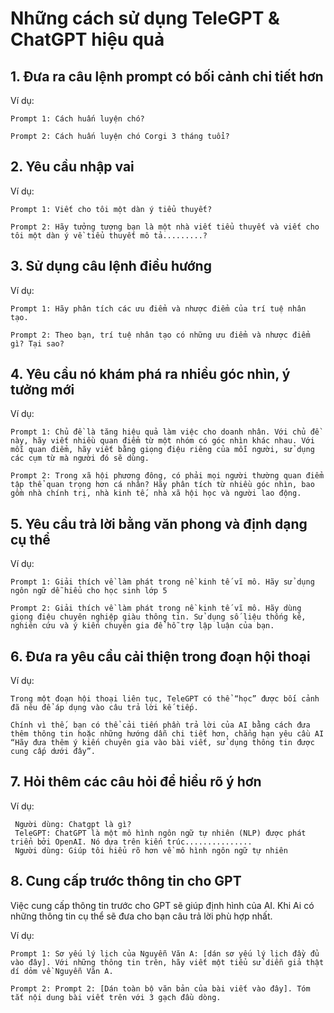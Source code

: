 # Những cách sử dụng TeleGPT & ChatGPT hiệu quả 


## 1. Đưa ra câu lệnh prompt có bối cảnh chi tiết hơn


Ví dụ: 

    Prompt 1: Cách huấn luyện chó?

    Prompt 2: Cách huấn luyện chó Corgi 3 tháng tuổi?

## 2. Yêu cầu nhập vai


Ví dụ: 

    Prompt 1: Viết cho tôi một dàn ý tiểu thuyết?

    Prompt 2: Hãy tưởng tượng bạn là một nhà viết tiểu thuyết và viết cho tôi một dàn ý về tiểu thuyết mô tả.........?

## 3. Sử dụng câu lệnh điều hướng


Ví dụ: 

    Prompt 1: Hãy phân tích các ưu điểm và nhược điểm của trí tuệ nhân tạo.

    Prompt 2: Theo bạn, trí tuệ nhân tạo có những ưu điểm và nhược điểm gì? Tại sao?

## 4. Yêu cầu nó khám phá ra nhiều góc nhìn, ý tưởng mới

Ví dụ: 

    Prompt 1: Chủ đề là tăng hiệu quả làm việc cho doanh nhân. Với chủ đề này, hãy viết nhiều quan điểm từ một nhóm có góc nhìn khác nhau. Với mỗi quan điểm, hãy viết bằng giọng điệu riêng của mỗi người, sử dụng các cụm từ mà người đó sẽ dùng.

    Prompt 2: Trong xã hội phương đông, có phải mọi người thường quan điểm tập thể quan trọng hơn cá nhân? Hãy phân tích từ nhiều góc nhìn, bao gồm nhà chính trị, nhà kinh tế, nhà xã hội học và người lao động.

## 5. Yêu cầu trả lời bằng văn phong và định dạng cụ thể

Ví dụ: 

    Prompt 1: Giải thích về làm phát trong nề kinh tế vĩ mô. Hãy sử dụng ngôn ngữ dễ hiểu cho học sinh lớp 5

    Prompt 2: Giải thích về làm phát trong nề kinh tế vĩ mô. Hãy dùng giọng điệu chuyên nghiệp giàu thông tin. Sử dụng số liệu thống kê, nghiên cứu và ý kiến chuyên gia để hỗ trợ lập luận của bạn.

## 6. Đưa ra yêu cầu cải thiện trong đoạn hội thoại
Ví dụ: 

    Trong một đoạn hội thoại liên tục, TeleGPT có thể “học” được bối cảnh đã nêu để áp dụng vào câu trả lời kế tiếp.

    Chính vì thế, bạn có thể cải tiến phần trả lời của AI bằng cách đưa thêm thông tin hoặc những hướng dẫn chi tiết hơn, chẳng hạn yêu cầu AI “Hãy đưa thêm ý kiến chuyên gia vào bài viết, sử dụng thông tin được cung cấp dưới đây”.


    
  

## 7.  Hỏi thêm các câu hỏi để hiểu rõ ý hơn
Ví dụ: 

     Người dùng: Chatgpt là gì?
     TeleGPT: ChatGPT là một mô hình ngôn ngữ tự nhiên (NLP) được phát triển bởi OpenAI. Nó dựa trên kiến trúc...............
     Người dùng: Giúp tôi hiểu rõ hơn về mô hình ngôn ngữ tự nhiên



## 8.  Cung cấp trước thông tin cho GPT

 Việc cung cấp thông tin trước cho GPT sẽ giúp định hình của AI. Khi Ai có những thông tin cụ thể sẽ đưa cho bạn câu trả lời phù hợp nhất.
 
 Ví dụ: 

    Prompt 1: Sơ yếu lý lịch của Nguyễn Văn A: [dán sơ yếu lý lịch đầy đủ vào đây]. Với những thông tin trên, hãy viết một tiểu sử diễn giả thật dí dỏm về Nguyễn Văn A.

    Prompt 2: Prompt 2: [Dán toàn bộ văn bản của bài viết vào đây]. Tóm tắt nội dung bài viết trên với 3 gạch đầu dòng.


